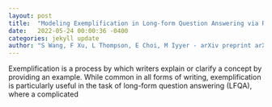 ```yaml
---
layout: post
title:  "Modeling Exemplification in Long-form Question Answering via Retrieval"
date:   2022-05-24 00:00:36 -0400
categories: jekyll update
author: "S Wang, F Xu, L Thompson, E Choi, M Iyyer - arXiv preprint arXiv:2205.09278, 2022"
---
```

Exemplification is a process by which writers explain or clarify a concept by providing an example. While common in all forms of writing, exemplification is particularly useful in the task of long-form question answering (LFQA), where a complicated 